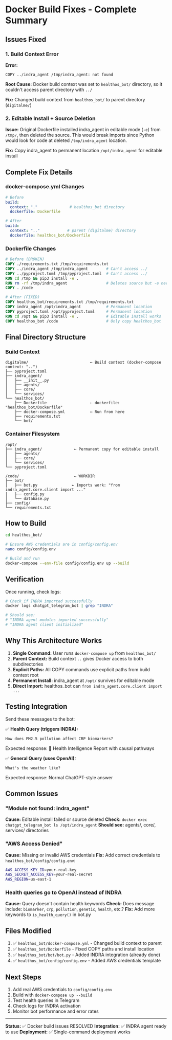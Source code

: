 # Docker Build Fixes - Complete Summary

## Issues Fixed

### 1. Build Context Error
**Error:**
```
COPY ../indra_agent /tmp/indra_agent: not found
```

**Root Cause:** 
Docker build context was set to `healthos_bot/` directory, so it couldn't access parent directory with `../`

**Fix:**
Changed build context from `healthos_bot/` to parent directory (`digitalme/`)

### 2. Editable Install + Source Deletion
**Issue:**
Original Dockerfile installed indra_agent in editable mode (`-e`) from `/tmp/`, then deleted the source. This would break imports since Python would look for code at deleted `/tmp/indra_agent` location.

**Fix:**
Copy indra_agent to permanent location `/opt/indra_agent` for editable install

## Complete Fix Details

### docker-compose.yml Changes
```yaml
# Before
build:
  context: "."              # healthos_bot directory
  dockerfile: Dockerfile

# After  
build:
  context: ".."            # parent (digitalme) directory
  dockerfile: healthos_bot/Dockerfile
```

### Dockerfile Changes
```dockerfile
# Before (BROKEN)
COPY ./requirements.txt /tmp/requirements.txt
COPY ../indra_agent /tmp/indra_agent        # Can't access ../
COPY ../pyproject.toml /tmp/pyproject.toml  # Can't access ../
RUN cd /tmp && pip3 install -e .
RUN rm -rf /tmp/indra_agent                 # Deletes source but -e needs it!
COPY . /code

# After (FIXED)
COPY healthos_bot/requirements.txt /tmp/requirements.txt
COPY indra_agent /opt/indra_agent           # Permanent location
COPY pyproject.toml /opt/pyproject.toml     # Permanent location
RUN cd /opt && pip3 install -e .            # Editable install works
COPY healthos_bot /code                     # Only copy healthos_bot
```

## Final Directory Structure

### Build Context
```
digitalme/                           ← Build context (docker-compose context: "..")
├── pyproject.toml
├── indra_agent/
│   ├── __init__.py
│   ├── agents/
│   ├── core/
│   └── services/
└── healthos_bot/
    ├── Dockerfile                   ← dockerfile: "healthos_bot/Dockerfile"
    ├── docker-compose.yml           ← Run from here
    ├── requirements.txt
    └── bot/
```

### Container Filesystem
```
/opt/
├── indra_agent/              ← Permanent copy for editable install
│   ├── agents/
│   ├── core/
│   └── services/
└── pyproject.toml

/code/                        ← WORKDIR
├── bot/
│   ├── bot.py               ← Imports work: "from indra_agent.core.client import ..."
│   ├── config.py
│   └── database.py
├── config/
└── requirements.txt
```

## How to Build

```bash
cd healthos_bot/

# Ensure AWS credentials are in config/config.env
nano config/config.env

# Build and run
docker-compose --env-file config/config.env up --build
```

## Verification

Once running, check logs:
```bash
# Check if INDRA imported successfully
docker logs chatgpt_telegram_bot | grep "INDRA"

# Should see:
# "INDRA agent modules imported successfully"
# "INDRA agent client initialized"
```

## Why This Architecture Works

1. **Single Command:** User runs `docker-compose up` from `healthos_bot/`
2. **Parent Context:** Build context `..` gives Docker access to both subdirectories
3. **Explicit Paths:** All COPY commands use explicit paths from build context root
4. **Permanent Install:** indra_agent at `/opt/` survives for editable mode
5. **Direct Import:** healthos_bot can `from indra_agent.core.client import ...`

## Testing Integration

Send these messages to the bot:

✅ **Health Query (triggers INDRA):**
```
How does PM2.5 pollution affect CRP biomarkers?
```

Expected response: 🧬 Health Intelligence Report with causal pathways

✅ **General Query (uses OpenAI):**
```
What's the weather like?
```

Expected response: Normal ChatGPT-style answer

## Common Issues

### "Module not found: indra_agent"
**Cause:** Editable install failed or source deleted
**Check:** `docker exec chatgpt_telegram_bot ls /opt/indra_agent`
**Should see:** agents/, core/, services/ directories

### "AWS Access Denied"
**Cause:** Missing or invalid AWS credentials
**Fix:** Add correct credentials to `healthos_bot/config/config.env`:
```bash
AWS_ACCESS_KEY_ID=your-real-key
AWS_SECRET_ACCESS_KEY=your-real-secret
AWS_REGION=us-east-1
```

### Health queries go to OpenAI instead of INDRA
**Cause:** Query doesn't contain health keywords
**Check:** Does message include: `biomarker`, `crp`, `pollution`, `genetic`, `health`, etc.?
**Fix:** Add more keywords to `is_health_query()` in bot.py

## Files Modified

1. ✅ `healthos_bot/docker-compose.yml` - Changed build context to parent
2. ✅ `healthos_bot/Dockerfile` - Fixed COPY paths and install location
3. ✅ `healthos_bot/bot/bot.py` - Added INDRA integration (already done)
4. ✅ `healthos_bot/config/config.env` - Added AWS credentials template

## Next Steps

1. Add real AWS credentials to `config/config.env`
2. Build with `docker-compose up --build`
3. Test health queries in Telegram
4. Check logs for INDRA activation
5. Monitor bot performance and error rates

---

**Status:** ✅ Docker build issues RESOLVED
**Integration:** ✅ INDRA agent ready to use
**Deployment:** ✅ Single-command deployment works
